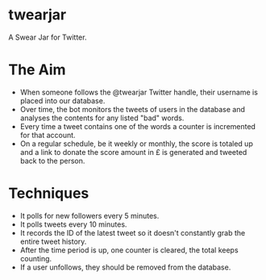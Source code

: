 twearjar
========

A Swear Jar for Twitter.

The Aim
=======

*    When someone follows the @twearjar Twitter handle, their username is placed into our database.
*    Over time, the bot monitors the tweets of users in the database and analyses the contents for any listed "bad" words.
*    Every time a tweet contains one of the words a counter is incremented for that account.
*    On a regular schedule, be it weekly or monthly, the score is totaled up and a link to donate the score amount in £ is generated and tweeted back to the person.

Techniques
==========

*    It polls for new followers every 5 minutes.
*    It polls tweets every 10 minutes.
*    It records the ID of the latest tweet so it doesn't constantly grab the entire tweet history.
*    After the time period is up, one counter is cleared, the total keeps counting.
*    If a user unfollows, they should be removed from the database.
